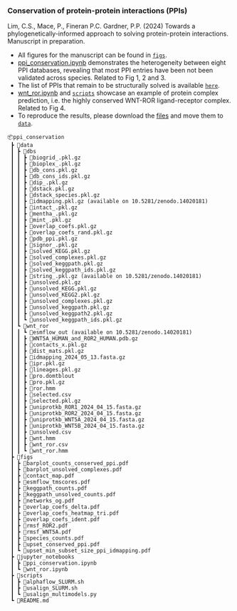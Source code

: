 ### Conservation of protein-protein interactions (PPIs)

Lim, C.S., Mace, P., Fineran P.C. Gardner, P.P. (2024) Towards a phylogenetically-informed approach to solving protein-protein interactions. Manuscript in preparation.

- All figures for the manuscript can be found in [`figs`](https://github.com/lcscs12345/ppi_conservation/tree/main/figs).
- [ppi_conservation.ipynb](https://github.com/lcscs12345/ppi_conservation/blob/main/jupyter_notebooks/ppi_conservation.ipynb) demonstrates the heterogeneity between eight PPI databases, revealing that most PPI entries have been not been validated across species. Related to Fig 1, 2 and 3.
- The list of PPIs that remain to be structurally solved is available [`here`](https://github.com/lcscs12345/ppi_conservation/tree/main/data/unsolved.csv).
- [wnt_ror.ipynb](https://github.com/lcscs12345/ppi_conservation/blob/main/jupyter_notebooks/wnt_ror.ipynb) and [`scripts`](https://github.com/lcscs12345/ppi_conservation/tree/main/scripts) showcase an example of protein complex prediction, i.e. the highly conserved WNT-ROR ligand-receptor complex. Related to Fig 4.
- To reproduce the results, please download the [files](https://doi.org/10.5281/zenodo.14020181) and move them to [`data`](https://github.com/lcscs12345/ppi_conservation/tree/main/data).

```
📦ppi_conservation
 ┣ 📂data
 ┃ ┣ 📂dbs
 ┃ ┃ ┣ 📜biogrid_.pkl.gz
 ┃ ┃ ┣ 📜bioplex_.pkl.gz
 ┃ ┃ ┣ 📜db_cons.pkl.gz
 ┃ ┃ ┣ 📜db_cons_ids.pkl.gz
 ┃ ┃ ┣ 📜dip_.pkl.gz
 ┃ ┃ ┣ 📜dstack.pkl.gz
 ┃ ┃ ┣ 📜dstack_species.pkl.gz
 ┃ ┃ ┣ 📜idmapping.pkl.gz (available on 10.5281/zenodo.14020181)
 ┃ ┃ ┣ 📜intact_.pkl.gz
 ┃ ┃ ┣ 📜mentha_.pkl.gz
 ┃ ┃ ┣ 📜mint_.pkl.gz
 ┃ ┃ ┣ 📜overlap_coefs.pkl.gz
 ┃ ┃ ┣ 📜overlap_coefs_rand.pkl.gz
 ┃ ┃ ┣ 📜pdb_ppi.pkl.gz
 ┃ ┃ ┣ 📜signor_.pkl.gz
 ┃ ┃ ┣ 📜solved_KEGG.pkl.gz
 ┃ ┃ ┣ 📜solved_complexes.pkl.gz
 ┃ ┃ ┣ 📜solved_keggpath.pkl.gz
 ┃ ┃ ┣ 📜solved_keggpath_ids.pkl.gz
 ┃ ┃ ┣ 📜string_.pkl.gz (available on 10.5281/zenodo.14020181)
 ┃ ┃ ┣ 📜unsolved.pkl.gz
 ┃ ┃ ┣ 📜unsolved_KEGG.pkl.gz
 ┃ ┃ ┣ 📜unsolved_KEGG2.pkl.gz
 ┃ ┃ ┣ 📜unsolved_complexes.pkl.gz
 ┃ ┃ ┣ 📜unsolved_keggpath.pkl.gz
 ┃ ┃ ┣ 📜unsolved_keggpath2.pkl.gz
 ┃ ┃ ┗ 📜unsolved_keggpath_ids.pkl.gz
 ┃ ┗ 📂wnt_ror
 ┃ ┃ ┗ 📂esmflow_out (available on 10.5281/zenodo.14020181)
 ┃ ┃ ┣ 📜WNT5A_HUMAN_and_ROR2_HUMAN.pdb.gz
 ┃ ┃ ┣ 📜contacts_x.pkl.gz
 ┃ ┃ ┣ 📜dist_mats.pkl.gz
 ┃ ┃ ┣ 📜idmapping_2024_05_13.fasta.gz
 ┃ ┃ ┣ 📜ipr.pkl.gz
 ┃ ┃ ┣ 📜lineages.pkl.gz
 ┃ ┃ ┣ 📜pro.domtblout
 ┃ ┃ ┣ 📜pro.pkl.gz
 ┃ ┃ ┣ 📜ror.hmm
 ┃ ┃ ┣ 📜selected.csv
 ┃ ┃ ┣ 📜selected.pkl.gz
 ┃ ┃ ┣ 📜uniprotkb_ROR1_2024_04_15.fasta.gz
 ┃ ┃ ┣ 📜uniprotkb_ROR2_2024_04_15.fasta.gz
 ┃ ┃ ┣ 📜uniprotkb_WNT5A_2024_04_15.fasta.gz
 ┃ ┃ ┣ 📜uniprotkb_WNT5B_2024_04_15.fasta.gz
 ┃ ┃ ┣ 📜unsolved.csv
 ┃ ┃ ┣ 📜wnt.hmm
 ┃ ┃ ┣ 📜wnt_ror.csv
 ┃ ┃ ┗ 📜wnt_ror.hmm
 ┣ 📂figs
 ┃ ┣ 📜barplot_counts_conserved_ppi.pdf
 ┃ ┣ 📜barplot_unsolved_complexes.pdf
 ┃ ┣ 📜contact_map.pdf
 ┃ ┣ 📜esmflow_tmscores.pdf
 ┃ ┣ 📜keggpath_counts.pdf
 ┃ ┣ 📜keggpath_unsolved_counts.pdf
 ┃ ┣ 📜networks_og.pdf
 ┃ ┣ 📜overlap_coefs_delta.pdf
 ┃ ┣ 📜overlap_coefs_heatmap_tri.pdf
 ┃ ┣ 📜overlap_coefs_ident.pdf
 ┃ ┣ 📜rmsf_ROR2.pdf
 ┃ ┣ 📜rmsf_WNT5A.pdf
 ┃ ┣ 📜species_counts.pdf
 ┃ ┣ 📜upset_conserved_ppi.pdf
 ┃ ┗ 📜upset_min_subset_size_ppi_idmapping.pdf
 ┣ 📂jupyter_notebooks
 ┃ ┣ 📜ppi_conservation.ipynb
 ┃ ┗ 📜wnt_ror.ipynb
 ┣ 📂scripts
 ┃ ┣ 📜alphaflow_SLURM.sh
 ┃ ┣ 📜usalign_SLURM.sh
 ┃ ┗ 📜usalign_multimodels.py
 ┗ 📜README.md
```
